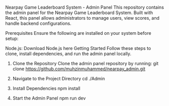 Nearpay Game Leaderboard System - Admin Panel
This repository contains the admin panel for the Nearpay Game Leaderboard System. Built with React, this panel allows administrators to manage users, view scores, and handle backend configurations.

Prerequisites
Ensure the following are installed on your system before setup:

Node.js: Download Node.js here
Getting Started
Follow these steps to clone, install dependencies, and run the admin panel locally.

1. Clone the Repository
Clone the admin panel repository by running:
git clone https://github.com/muhzinmuhammed/nearpay_admin.git

2. Navigate to the Project Directory
   cd ./Admin
3. Install Dependencies
   npm install
4. Start the Admin Panel
   npm run dev

